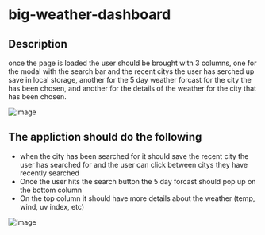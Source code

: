 # big-weather-dashboard

## Description
once the page is loaded the user should be brought with 3 columns, one for the modal with the search bar and the recent citys the user has serched up save in local storage, another for the 5 day weather forcast for the city the has been chosen, and another for the details of the weather for the city that has been chosen.

![image](https://user-images.githubusercontent.com/92951480/146835546-cf69d4d4-b0c5-4e62-acec-2a217113e70d.png)

## The appliction should do the following
* when the city has been searched for it should save the recent city the user has searched for and the user can click between citys they have recently searched
* Once the user hits the search button the 5 day forcast should pop up on the bottom column
* On the top column it should have more details about the weather (temp, wind, uv index, etc)

![image](https://user-images.githubusercontent.com/92951480/146838934-44e391df-9f8c-4ee9-91bb-deddde57c5e1.png)

